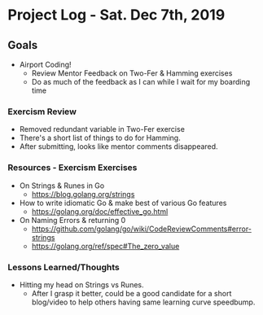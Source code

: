 # Project Log - Sat. Dec 7th, 2019
## Goals
* Airport Coding!
  * Review Mentor Feedback on Two-Fer & Hamming exercises
  * Do as much of the feedback as I can while I wait for my boarding time

### Exercism Review  
* Removed redundant variable in Two-Fer exercise
* There's a short list of things to do for Hamming.
* After submitting, looks like mentor comments disappeared.

### Resources - Exercism Exercises
* On Strings & Runes in Go
  * https://blog.golang.org/strings
* How to write idiomatic Go & make best of various Go features  
  * https://golang.org/doc/effective_go.html
* On Naming Errors & returning 0
  * https://github.com/golang/go/wiki/CodeReviewComments#error-strings
  * https://golang.org/ref/spec#The_zero_value

### Lessons Learned/Thoughts
* Hitting my head on Strings vs Runes.
  * After I grasp it better, could be a good candidate for a short blog/video to help others having same learning curve speedbump. 
